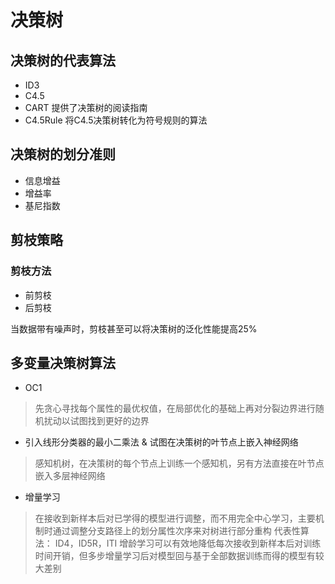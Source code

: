 # 决策树

## 决策树的代表算法
* ID3
* C4.5
* CART 提供了决策树的阅读指南
* C4.5Rule 将C4.5决策树转化为符号规则的算法

## 决策树的划分准则
* 信息增益
* 增益率
* 基尼指数


## 剪枝策略
### 剪枝方法
* 前剪枝
* 后剪枝

当数据带有噪声时，剪枝甚至可以将决策树的泛化性能提高25%

## 多变量决策树算法
* OC1
> 先贪心寻找每个属性的最优权值，在局部优化的基础上再对分裂边界进行随机扰动以试图找到更好的边界
* 引入线形分类器的最小二乘法 & 试图在决策树的叶节点上嵌入神经网络
> 感知机树，在决策树的每个节点上训练一个感知机，另有方法直接在叶节点嵌入多层神经网络
* 增量学习
> 在接收到新样本后对已学得的模型进行调整，而不用完全中心学习，主要机制时通过调整分支路径上的划分属性次序来对树进行部分重构
> 代表性算法： ID4，ID5R，ITI
> 增龄学习可以有效地降低每次接收到新样本后对训练时间开销，但多步增量学习后对模型回与基于全部数据训练而得的模型有较大差别
